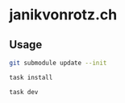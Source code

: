 janikvonrotz.ch
===============

## Usage

```bash
git submodule update --init
```

```bash
task install
```

```bash
task dev
```